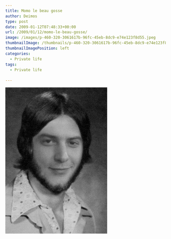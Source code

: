```yaml
---
title: Momo le beau gosse
author: Deimos
type: post
date: 2009-01-12T07:48:33+00:00
url: /2009/01/12/momo-le-beau-gosse/
image: /images/p-460-320-3061617b-96fc-45eb-8dc9-e74e123f8d55.jpeg
thumbnailImage: /thumbnails/p-460-320-3061617b-96fc-45eb-8dc9-e74e123f8d55.jpeg
thumbnailImagePosition: left
categories:
  - Private life
tags:
  - Private life

---
```

![p-460-320-3061617b-96fc-45eb-8dc9-e74e123f8d55](/images/p-460-320-3061617b-96fc-45eb-8dc9-e74e123f8d55.jpeg)